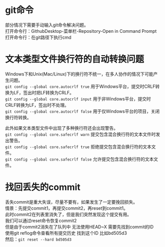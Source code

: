 # git命令
部分情况下需要手动输入git命令解决问题。  
打开命令行：GithubDesktop-菜单栏-Repository-Open in Command Prompt  
打开命令行：在git路径下执行cmd  

# 文本类型文件换行符的自动转换问题
Windows下和Unix(Mac/Linux)下的换行符不统一，在多人协作的情况下可能产生问题。  
`git config --global core.autocrlf true`
    用于Windows平台，提交时CRLF转换为LF，签出时把LF转换为CRLF。  
`git config --global core.autocrlf input`
    用于非Windows平台，提交时CRLF转换为LF，签出时不处理。  
`git config --global core.autocrlf false`
    用于仅Windows平台的项目，关闭换行符转换。  

此外如果文本类型文件中出现了多种换行符还会出现警告。  
`git config --global core.safecrlf warn`
    提交包含混合换行符的文本文件时发出警告。  
`git config --global core.safecrlf true`
    拒绝提交包含混合换行符的文本文件。  
`git config --global core.safecrlf false`
    允许提交包含混合换行符的文本文件。  

# 找回丢失的commit
丢失commit是重大失误，尽量不要有，如果发生了一定要挽回损失。  
情景：先提交commit1，再提交commit2，再reset到commit1。  
    此时commit2在列表里消失了，但是我们突然发现这个提交有用。  
我们可以通过reset命令恢复commit2  
    但是由于commit2消失在了队列中 无法使用HEAD~X 需要先找到commit的ID  
使用git reflog命令查看所有提交历史 找到这个ID 比如bd505d3  
    然后：`git reset --hard bd505d3`  